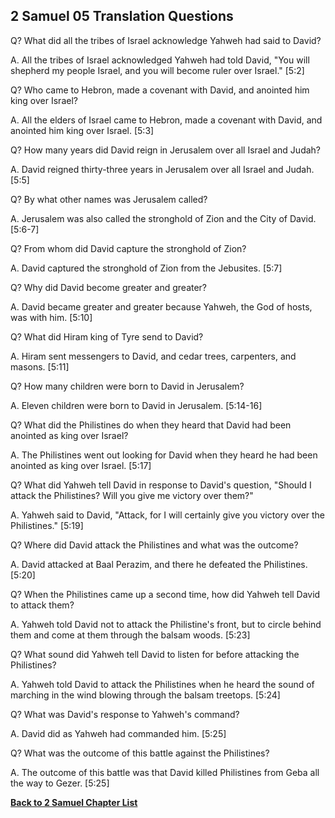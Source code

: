 ## 2 Samuel 05 Translation Questions ##

Q? What did all the tribes of Israel acknowledge Yahweh had said to David?

A. All the tribes of Israel acknowledged Yahweh had told David, "You will shepherd my people Israel, and you will become ruler over Israel." [5:2]

Q? Who came to Hebron, made a covenant with David, and anointed him king over Israel?

A. All the elders of Israel came to Hebron, made a covenant with David, and anointed him king over Israel. [5:3]

Q? How many years did David reign in Jerusalem over all Israel and Judah?

A. David reigned thirty-three years in Jerusalem over all Israel and Judah. [5:5]

Q? By what other names was Jerusalem called?

A. Jerusalem was also called the stronghold of Zion and the City of David. [5:6-7]

Q? From whom did David capture the stronghold of Zion?

A. David captured the stronghold of Zion from the Jebusites. [5:7]

Q? Why did David become greater and greater?

A. David became greater and greater because Yahweh, the God of hosts, was with him. [5:10]

Q? What did Hiram king of Tyre send to David?

A. Hiram sent messengers to David, and cedar trees, carpenters, and masons. [5:11]

Q? How many children were born to David in Jerusalem?

A. Eleven children were born to David in Jerusalem. [5:14-16]

Q? What did the Philistines do when they heard that David had been anointed as king over Israel?

A. The Philistines went out looking for David when they heard he had been anointed as king over Israel. [5:17]

Q? What did Yahweh tell David in response to David's question, "Should I attack the Philistines? Will you give me victory over them?"

A. Yahweh said to David, "Attack, for I will certainly give you victory over the Philistines." [5:19]

Q? Where did David attack the Philistines and what was the outcome?

A. David attacked at Baal Perazim, and there he defeated the Philistines. [5:20]

Q? When the Philistines came up a second time, how did Yahweh tell David to attack them?

A. Yahweh told David not to attack the Philistine's front, but to circle behind them and come at them through the balsam woods. [5:23]

Q? What sound did Yahweh tell David to listen for before attacking the Philistines?

A. Yahweh told David to attack the Philistines when he heard the sound of marching in the wind blowing through the balsam treetops. [5:24]

Q? What was David's response to Yahweh's command?

A. David did as Yahweh had commanded him. [5:25]

Q? What was the outcome of this battle against the Philistines?

A. The outcome of this battle was that David killed Philistines from Geba all the way to Gezer. [5:25]

__[Back to 2 Samuel Chapter List](./)__

